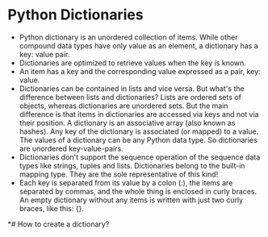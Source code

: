 # Python Dictionaries

- Python dictionary is an unordered collection of items. While other compound data types have only value as an element, a dictionary has a key: value pair.
- Dictionaries are optimized to retrieve values when the key is known.
- An item has a key and the corresponding value expressed as a pair, key: value.
- Dictionaries can be contained in lists and vice versa. But what's the difference between lists and dictionaries? Lists are ordered sets of objects, whereas dictionaries are unordered sets. But the main difference is that items in dictionaries are accessed via keys and not via their position. A dictionary is an associative array (also known as hashes). Any key of the dictionary is associated (or mapped) to a value. The values of a dictionary can be any Python data type. So dictionaries are unordered key-value-pairs. 
- Dictionaries don't support the sequence operation of the sequence data types like strings, tuples and lists. Dictionaries belong to the built-in mapping type. They are the sole representative of this kind!
- Each key is separated from its value by a colon (:), the items are separated by commas, and the whole thing is enclosed in curly braces. An empty dictionary without any items is written with just two curly braces, like this: {}.

*# How to create a dictionary?
